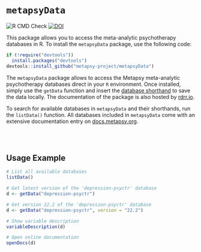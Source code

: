 <h1>
  <code style="background: white;">metapsyData</code>
</h1> 

![R CMD Check](https://img.shields.io/badge/R%20CMD%20Check-passing-brightgreen)
[![DOI](https://img.shields.io/badge/DOI-10.5281/zenodo.6566924-blue)](https://doi.org/10.5281/zenodo.6566924)

This package allows you to access the meta-analytic psychotherapy databases in R. To install the `metapsyData` package, use the following code:

```r
if (!require("devtools"))
  install.packages("devtools")
devtools::install_github("metapsy-project/metapsyData")
```

The `metapsyData` package allows to access the Metapsy meta-analytic psychotherapy databases direct in your `R` environment. Once installed, simply use the `getData` function and insert the [database shorthand](https://docs.metapsy.org/databases/#shorthand) to save the data locally. The documentation of the package is also hosted by [rdrr.io](https://rdrr.io/github/metapsy-project/metapsyData/).

To search for available databases in `metapsyData` and their shorthands, run the `listData()` function. All databases included in `metapsyData` come with an extensive documentation entry on [docs.metapsy.org](https://docs.metapsy.org/databases).

<br></br>

## Usage Example

```r
# List all available databases
listData()

# Get latest version of the 'depression-psyctr' database
d <- getData("depression-psyctr")

# Get version 22.2 of the 'depression-psyctr' database
d <- getData("depression-psyctr", version = "22.2")

# Show variable description
variableDescription(d)

# Open online documentation
openDocs(d)
```

<br></br>

<br></br>
